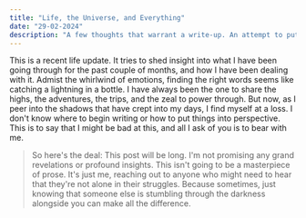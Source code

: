 ```yaml
---
title: "Life, the Universe, and Everything"
date: "29-02-2024"
description: "A few thoughts that warrant a write-up. An attempt to put into words the emotional state of the past few months. A life update, if you will." 
---
```


This is a recent life update. It tries to shed insight into what I have been going through for the past couple of months, and how I have been dealing with it. Admist the whirlwind of emotions, finding the right words seems like catching a lightning in a bottle. I have always been the one to share the highs, the adventures, the trips, and the zeal to power through. But now, as I peer into the shadows that have crept into my days, I find myself at a loss. I don't know where to begin writing or how to put things into perspective. This is to say that I might be bad at this, and all I ask of you is to bear with me.

> So here's the deal: This post will be long. I'm not promising any grand revelations or profound insights. This isn't going to be a masterpiece of prose. It's just me, reaching out to anyone who might need to hear that they're not alone in their struggles. Because sometimes, just knowing that someone else is stumbling through the darkness alongside you can make all the difference.